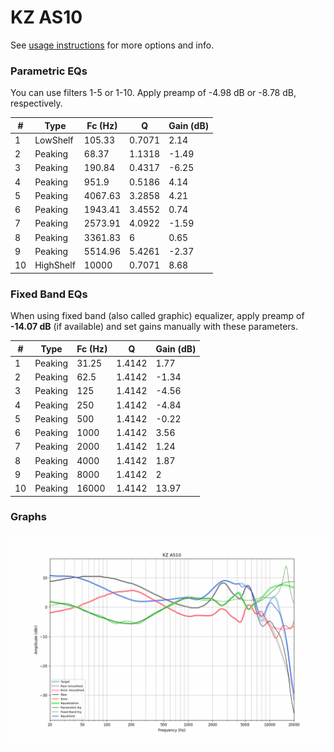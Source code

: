 # KZ AS10
See [usage instructions](https://github.com/jaakkopasanen/AutoEq#usage) for more options and info.

### Parametric EQs
You can use filters 1-5 or 1-10. Apply preamp of -4.98 dB or -8.78 dB, respectively.

|   # | Type      |   Fc (Hz) |      Q |   Gain (dB) |
|-----|-----------|-----------|--------|-------------|
|   1 | LowShelf  |    105.33 | 0.7071 |        2.14 |
|   2 | Peaking   |     68.37 | 1.1318 |       -1.49 |
|   3 | Peaking   |    190.84 | 0.4317 |       -6.25 |
|   4 | Peaking   |    951.9  | 0.5186 |        4.14 |
|   5 | Peaking   |   4067.63 | 3.2858 |        4.21 |
|   6 | Peaking   |   1943.41 | 3.4552 |        0.74 |
|   7 | Peaking   |   2573.91 | 4.0922 |       -1.59 |
|   8 | Peaking   |   3361.83 | 6      |        0.65 |
|   9 | Peaking   |   5514.96 | 5.4261 |       -2.37 |
|  10 | HighShelf |  10000    | 0.7071 |        8.68 |

### Fixed Band EQs
When using fixed band (also called graphic) equalizer, apply preamp of **-14.07 dB** (if available) and set gains manually with these parameters.

|   # | Type    |   Fc (Hz) |      Q |   Gain (dB) |
|-----|---------|-----------|--------|-------------|
|   1 | Peaking |     31.25 | 1.4142 |        1.77 |
|   2 | Peaking |     62.5  | 1.4142 |       -1.34 |
|   3 | Peaking |    125    | 1.4142 |       -4.56 |
|   4 | Peaking |    250    | 1.4142 |       -4.84 |
|   5 | Peaking |    500    | 1.4142 |       -0.22 |
|   6 | Peaking |   1000    | 1.4142 |        3.56 |
|   7 | Peaking |   2000    | 1.4142 |        1.24 |
|   8 | Peaking |   4000    | 1.4142 |        1.87 |
|   9 | Peaking |   8000    | 1.4142 |        2    |
|  10 | Peaking |  16000    | 1.4142 |       13.97 |

### Graphs
![](./KZ%20AS10.png)
